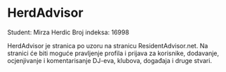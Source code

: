 # HerdAdvisor

Student: Mirza Herdic
Broj indeksa: 16998

HerdAdvisor je stranica po uzoru na stranicu ResidentAdvisor.net. Na stranici će biti moguće pravljenje profila i prijava za korisnike, dodavanje, ocjenjivanje i komentarisanje DJ-eva, klubova, događaja i druge stvari.
